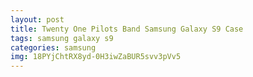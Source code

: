 ```yaml
---
layout: post
title: Twenty One Pilots Band Samsung Galaxy S9 Case
tags: samsung galaxy s9
categories: samsung
img: 18PYjChtRX8yd-0H3iwZaBUR5svv3pVv5
---
```

